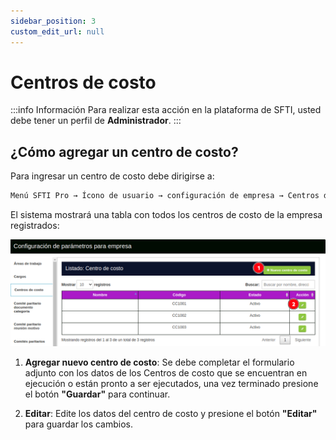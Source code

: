 ```yaml
---
sidebar_position: 3
custom_edit_url: null
---
```

# Centros de costo

:::info Información 
Para realizar esta acción en la plataforma de SFTI, usted debe tener un perfil de **Administrador**.
:::

## ¿Cómo agregar un centro de costo?
Para ingresar un centro de costo debe dirigirse a:

<div align="center">

```bash
Menú SFTI Pro → Ícono de usuario → configuración de empresa → Centros de costo
```
</div>

El sistema mostrará una tabla con todos los centros de costo de la empresa registrados:

<div align="center">

![centros de costo](/img/img_manual/img_configuracion/2023-08-08_09-22.png)

</div>

1. **Agregar nuevo centro de costo**: Se debe completar el formulario adjunto con los datos de los Centros de costo que se encuentran en ejecución o están pronto a ser ejecutados, una vez terminado presione el botón **"Guardar"** para continuar.

2. **Editar**: Edite los datos del centro de costo y presione el botón **"Editar"** para guardar los cambios.